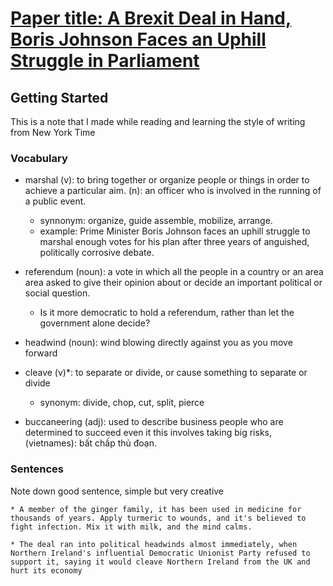 # [Paper title: A Brexit Deal in Hand, Boris Johnson Faces an Uphill Struggle in Parliament](https://www.nytimes.com/2019/10/17/world/europe/brexit-boris-johnson-eu.html?action=click&module=News&pgtype=Homepage)

## Getting Started

This is a note that I made while reading and learning the style of writing from New York Time

### Vocabulary

* marshal (v): to bring together or organize people or things in order to achieve a particular aim.
	(n): an officer who is involved in the running of a public event.

  * synnonym: organize, guide assemble, mobilize, arrange.
  * example: Prime Minister Boris Johnson faces an uphill struggle to marshal enough votes for his plan after three years of anguished, politically corrosive debate. 
* referendum (noun): a vote in which all the people in a country or an area area asked to give their opinion about or decide an important political or social question. 
  * Is it more democratic to hold a referendum, rather than let the government alone decide?
* headwind (noun): wind blowing directly against you as you move forward
* cleave (v)*: to separate or divide, or cause something to separate or divide
  * synonym: divide, chop, cut, split, pierce
* buccaneering (adj): used to describe business people who are determined to succeed even it this involves taking big risks, (vietnames): bất chấp thủ đoạn.

 
### Sentences


Note down good sentence, simple but very creative
```
* A member of the ginger family, it has been used in medicine for thousands of years. Apply turmeric to wounds, and it's believed to fight infection. Mix it with milk, and the mind calms. 

* The deal ran into political headwinds almost immediately, when Northern Ireland's influential Democratic Unionist Party refused to support it, saying it would cleave Northern Ireland from the UK and hurt its economy


```

